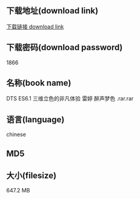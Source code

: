 ## 下载地址(download link)
[下载链接 download link](https://voluble-croquembouche-d321dc.netlify.app/?s=DTS+ES6.1+%E4%B8%89%E7%BB%B4%E7%AB%8B%E8%89%B2%E7%9A%84%E9%9D%9E%E5%87%A1%E4%BD%93%E9%AA%8C+%E9%9B%B7%E5%A9%B7+%E9%86%89%E5%A3%B0%E6%A2%A6%E8%89%B2+.rar)

## 下载密码(download password)
1866

## 名称(book name)
DTS ES6.1 三维立色的非凡体验 雷婷 醉声梦色 .rar.rar

## 语言(language)
chinese

## MD5


## 大小(filesize)
647.2 MB
